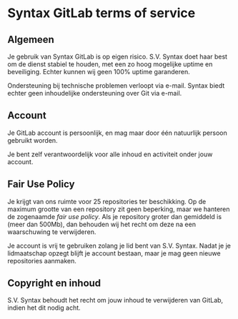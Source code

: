 # Syntax GitLab terms of service

## Algemeen

Je gebruik van Syntax GitLab is op eigen risico.
S.V. Syntax doet haar best om de dienst stabiel te houden, met een zo hoog mogelijke uptime en beveiliging.
Echter kunnen wij geen 100% uptime garanderen.

Ondersteuning bij technische problemen verloopt via e-mail. Syntax biedt echter geen inhoudelijke ondersteuning over Git via e-mail.

## Account

Je GitLab account is persoonlijk, en mag maar door één natuurlijk persoon gebruikt worden.

Je bent zelf verantwoordelijk voor alle inhoud en activiteit onder jouw account.

## Fair Use Policy

Je krijgt van ons ruimte voor 25 repositories ter beschikking.
Op de maximum grootte van een repository zit geen beperking, maar we hanteren de zogenaamde *fair use policy*.
Als je repository groter dan gemiddeld is (meer dan 500Mb), dan behouden wij het recht om deze na een waarschuwing te verwijderen.

Je account is vrij te gebruiken zolang je lid bent van S.V. Syntax. Nadat je je lidmaatschap opzegt blijft je account bestaan, maar je mag geen nieuwe repositories aanmaken.

## Copyright en inhoud

S.V. Syntax behoudt het recht om jouw inhoud te verwijderen van GitLab, indien het dit nodig acht.